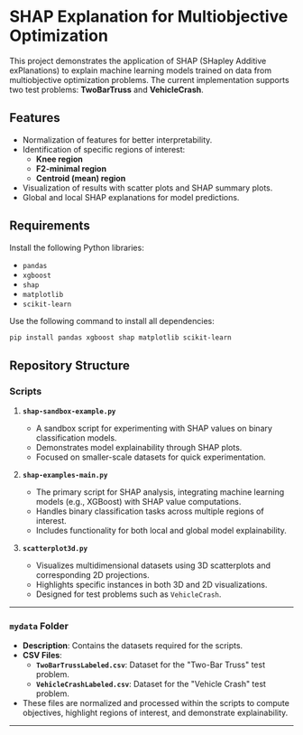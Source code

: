 # SHAP Explanation for Multiobjective Optimization

This project demonstrates the application of SHAP (SHapley Additive exPlanations) to explain machine learning models trained on data from multiobjective optimization problems. The current implementation supports two test problems: **TwoBarTruss** and **VehicleCrash**.

## Features
- Normalization of features for better interpretability.
- Identification of specific regions of interest:
  - **Knee region**
  - **F2-minimal region**
  - **Centroid (mean) region**
- Visualization of results with scatter plots and SHAP summary plots.
- Global and local SHAP explanations for model predictions.

## Requirements
Install the following Python libraries:
- `pandas`
- `xgboost`
- `shap`
- `matplotlib`
- `scikit-learn`

Use the following command to install all dependencies:
```bash
pip install pandas xgboost shap matplotlib scikit-learn
```
## Repository Structure

### Scripts

1. **`shap-sandbox-example.py`**
   - A sandbox script for experimenting with SHAP values on binary classification models.
   - Demonstrates model explainability through SHAP plots.
   - Focused on smaller-scale datasets for quick experimentation.

2. **`shap-examples-main.py`**
   - The primary script for SHAP analysis, integrating machine learning models (e.g., XGBoost) with SHAP value computations.
   - Handles binary classification tasks across multiple regions of interest.
   - Includes functionality for both local and global model explainability.

3. **`scatterplot3d.py`**
   - Visualizes multidimensional datasets using 3D scatterplots and corresponding 2D projections.
   - Highlights specific instances in both 3D and 2D visualizations.
   - Designed for test problems such as `VehicleCrash`.

---

### `mydata` Folder

- **Description**: Contains the datasets required for the scripts.
- **CSV Files**:
  - **`TwoBarTrussLabeled.csv`**: Dataset for the "Two-Bar Truss" test problem.
  - **`VehicleCrashLabeled.csv`**: Dataset for the "Vehicle Crash" test problem.
- These files are normalized and processed within the scripts to compute objectives, highlight regions of interest, and demonstrate explainability.

---

